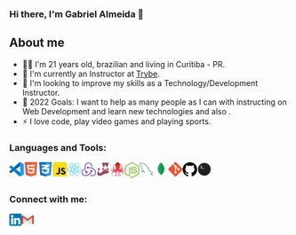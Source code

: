 ### Hi there, I'm Gabriel Almeida 👋

## About me

- 👱🏻 I'm 21 years old, brazilian and living in Curitiba - PR.
- 🌱 I'm currently an Instructor at [Trybe].
- 👯 I'm looking to improve my skills as a Technology/Development Instructor.
- 🥅 2022 Goals: I want to help as many people as I can with instructing on Web Development and learn new technologies and also .
- ⚡ I love code, play video games and playing sports.

### Languages and Tools:

<img align="left" alt="Visual Studio Code" width="26px" src="https://github.com/gabriellukke/gabriellukke/blob/master/icons/vscode.png" />
<img align="left" alt="HTML5" width="26px" src="https://github.com/gabriellukke/gabriellukke/blob/master/icons/html5.png" />
<img align="left" alt="CSS3" width="26px" src="https://github.com/gabriellukke/gabriellukke/blob/master/icons/css3.png" />
<img align="left" alt="JavaScript" width="26px" src="https://github.com/gabriellukke/gabriellukke/blob/master/icons/javascript.png" />
<img align="left" alt="React" width="26px" src="https://github.com/gabriellukke/gabriellukke/blob/master/icons/react.png" />
<img align="left" alt="Redux" width="26px" src="https://github.com/gabriellukke/gabriellukke/blob/master/icons/redux.png" />
<img align="left" alt="Jest" width="26px" src="https://github.com/gabriellukke/gabriellukke/blob/master/icons/jest.png" />
<img align="left" alt="RTL" width="26px" src="https://github.com/gabriellukke/gabriellukke/blob/master/icons/rtl.png" />
<img align="left" alt="NodeJS" width="26px" src="https://github.com/gabriellukke/gabriellukke/blob/master/icons/nodejs.svg" />
<img align="left" alt="MySQL" width="26px" src="https://github.com/gabriellukke/gabriellukke/blob/master/icons/mysql2.png" />
<img align="left" alt="MongoDB" width="26px" src="https://github.com/gabriellukke/gabriellukke/blob/master/icons/mongodb.png" />
<img align="left" alt="Git" width="26px" src="https://github.com/gabriellukke/gabriellukke/blob/master/icons/git.png" />
<img align="left" alt="GitHub" width="26px" src="https://github.com/gabriellukke/gabriellukke/blob/master/icons/github.png" />
<img align="left" alt="Terminal" width="26px" src="https://github.com/gabriellukke/gabriellukke/blob/master/icons/terminal.png" />

<br />
<br />

### Connect with me:

[<img align="left" alt="gabriellukke | LinkedIn" width="22px" src="https://github.com/gabriellukke/gabriellukke/blob/master/icons/linkedin.png" />][linkedin]
[<img align="left" alt="gabriellukke | Outlook" width="22px" src="https://github.com/gabriellukke/gabriellukke/blob/master/icons/gmail.png" />](mailto:gabriellalmeida@outlook.com)

<br />
<br />

[Trybe]: https://www.betrybe.com/
[linkedin]: https://www.linkedin.com/in/gabriel-lucas-oliveira-almeida/
